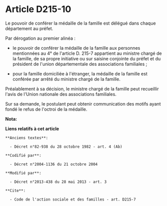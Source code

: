 # Article D215-10

Le pouvoir de conférer la médaille de la famille est délégué dans chaque département au préfet. 

Par dérogation au premier alinéa :

- le pouvoir de conférer la médaille de la famille aux personnes mentionnées au 4° de l'article D. 215-7 appartient au
ministre chargé de la famille, de sa propre initiative ou sur saisine conjointe du préfet et du président de l'union
départementale des associations familiales ;

- pour la famille domiciliée à l'étranger, la médaille de la famille est conférée par arrêté du ministre chargé de la
famille. 

Préalablement à sa décision, le ministre chargé de la famille peut recueillir l'avis de l'Union nationale des associations
familiales. 

Sur sa demande, le postulant peut obtenir communication des motifs ayant fondé le refus de l'octroi de la médaille.

**Nota:**



**Liens relatifs à cet article**

	**Anciens textes**:

	  - Décret n°82-938 du 28 octobre 1982 - art. 4 (Ab)

	**Codifié par**:

	  - Décret n°2004-1136 du 21 octobre 2004

	**Modifié par**:

	  - Décret n°2013-438 du 28 mai 2013 - art. 3

	**Cite**:

	  - Code de l'action sociale et des familles - art. D215-7
